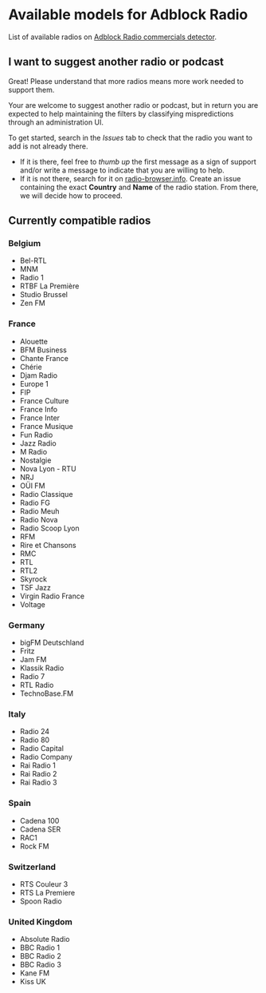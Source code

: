 # Available models for Adblock Radio
List of available radios on [Adblock Radio commercials detector](https://www.adblockradio.com/).

## I want to suggest another radio or podcast
Great! Please understand that more radios means more work needed to support them.

Your are welcome to suggest another radio or podcast, but in return you are expected to help maintaining the filters by classifying mispredictions through an administration UI.

To get started, search in the *Issues* tab to check that the radio you want to add is not already there.
* If it is there, feel free to *thumb up* the first message as a sign of support and/or write a message to indicate that you are willing to help.
* If it is not there, search for it on [radio-browser.info](https://www.radio-browser.info/gui/#/). Create an issue containing the exact **Country** and **Name** of the radio station. From there, we will decide how to proceed.

## Currently compatible radios

### Belgium
- Bel-RTL
- MNM
- Radio 1
- RTBF La Première
- Studio Brussel
- Zen FM

### France
- Alouette
- BFM Business
- Chante France
- Chérie
- Djam Radio
- Europe 1
- FIP
- France Culture
- France Info
- France Inter
- France Musique
- Fun Radio
- Jazz Radio
- M Radio
- Nostalgie
- Nova Lyon - RTU
- NRJ
- OÜI FM
- Radio Classique
- Radio FG
- Radio Meuh
- Radio Nova
- Radio Scoop Lyon
- RFM
- Rire et Chansons
- RMC
- RTL
- RTL2
- Skyrock
- TSF Jazz
- Virgin Radio France
- Voltage

### Germany
- bigFM Deutschland
- Fritz
- Jam FM
- Klassik Radio
- Radio 7
- RTL Radio
- TechnoBase.FM

### Italy
- Radio 24
- Radio 80
- Radio Capital
- Radio Company
- Rai Radio 1
- Rai Radio 2
- Rai Radio 3

### Spain
- Cadena 100
- Cadena SER
- RAC1
- Rock FM

### Switzerland
- RTS Couleur 3
- RTS La Premiere
- Spoon Radio

### United Kingdom
- Absolute Radio
- BBC Radio 1
- BBC Radio 2
- BBC Radio 3
- Kane FM
- Kiss UK
